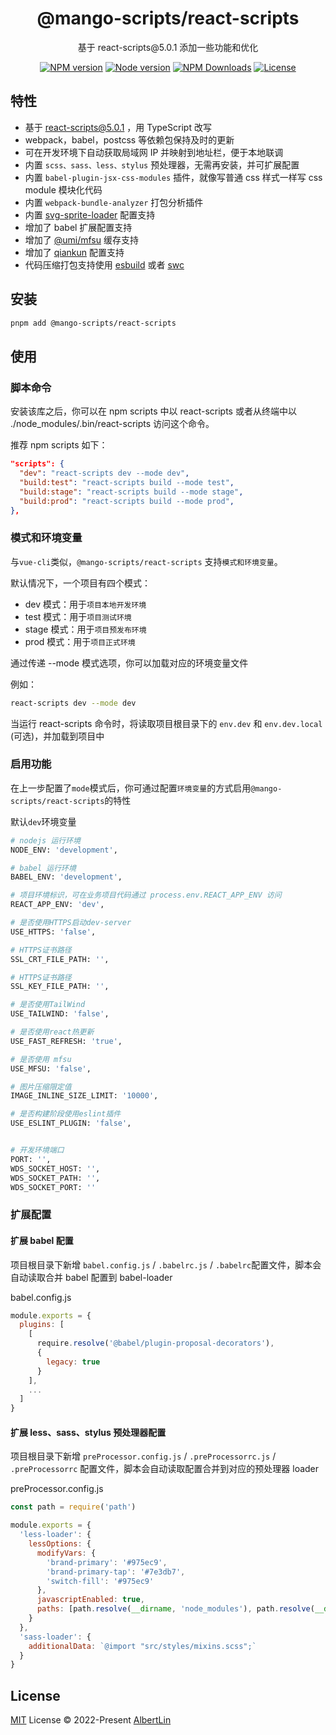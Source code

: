 <h1 align="center">
@mango-scripts/react-scripts
</h1>
<p align="center">
基于 react-scripts@5.0.1 添加一些功能和优化
<p>
<p align="center">
<a href="https://www.npmjs.com/package/@mango-scripts/react-scripts" target="__blank" rel="noopener noreferrer"><img src="https://img.shields.io/npm/v/@mango-scripts/react-scripts?label=" alt="NPM version"></a>
<a href="https://www.npmjs.com/package/@mango-scripts/react-scripts" target="__blank" rel="noopener noreferrer"><img src="https://img.shields.io/node/v/@mango-scripts/react-scripts" alt="Node version"></a>
<a href="https://www.npmjs.com/package/@mango-scripts/react-scripts" target="__blank" rel="noopener noreferrer"><img alt="NPM Downloads" src="https://img.shields.io/npm/dt/@mango-scripts/react-scripts"></a>
<a href="./LICENSE" target="__blank" rel="noopener noreferrer"><img alt="License" src="https://img.shields.io/github/license/Albertlin0923/mango-scripts"></a>
</p>

## 特性

- 基于 [react-scripts@5.0.1](https://github.com/facebook/create-react-app/tree/main/packages/react-scripts) ，用 TypeScript 改写
- webpack，babel，postcss 等依赖包保持及时的更新
- 可在开发环境下自动获取局域网 IP 并映射到地址栏，便于本地联调
- 内置 `scss、sass、less、stylus` 预处理器，无需再安装，并可扩展配置
- 内置 `babel-plugin-jsx-css-modules` 插件，就像写普通 css 样式一样写 css module 模块化代码
- 内置 `webpack-bundle-analyzer` 打包分析插件
- 内置 [svg-sprite-loader](https://juejin.cn/post/6844903517564436493) 配置支持
- 增加了 babel 扩展配置支持
- 增加了 [@umi/mfsu](https://umijs.org/blog/mfsu-faster-than-vite) 缓存支持
- 增加了 [qiankun](https://github.com/umijs/qiankun) 配置支持
- 代码压缩打包支持使用 [esbuild](https://github.com/webpack-contrib/terser-webpack-plugin#esbuild) 或者 [swc](https://github.com/webpack-contrib/terser-webpack-plugin#esbuild)

## 安装

```bash
pnpm add @mango-scripts/react-scripts
```

## 使用

### 脚本命令

安装该库之后，你可以在 npm scripts 中以 react-scripts 或者从终端中以 ./node_modules/.bin/react-scripts 访问这个命令。

推荐 npm scripts 如下：

```json
"scripts": {
  "dev": "react-scripts dev --mode dev",
  "build:test": "react-scripts build --mode test",
  "build:stage": "react-scripts build --mode stage",
  "build:prod": "react-scripts build --mode prod",
},
```

### 模式和环境变量

与`vue-cli`类似，`@mango-scripts/react-scripts` 支持`模式和环境变量`。

默认情况下，一个项目有四个模式：

- dev 模式：用于`项目本地开发环境`
- test 模式：用于`项目测试环境`
- stage 模式：用于`项目预发布环境`
- prod 模式：用于`项目正式环境`

通过传递 --mode 模式选项，你可以加载对应的环境变量文件

例如：

```bash
react-scripts dev --mode dev
```

当运行 react-scripts 命令时，将读取项目根目录下的 `env.dev` 和 `env.dev.local` (可选)，并加载到项目中

### 启用功能

在上一步配置了`mode`模式后，你可通过配置`环境变量`的方式启用`@mango-scripts/react-scripts`的特性

默认`dev`环境变量

```bash
# nodejs 运行环境
NODE_ENV: 'development',

# babel 运行环境
BABEL_ENV: 'development',

# 项目环境标识，可在业务项目代码通过 process.env.REACT_APP_ENV 访问
REACT_APP_ENV: 'dev',

# 是否使用HTTPS启动dev-server
USE_HTTPS: 'false',

# HTTPS证书路径
SSL_CRT_FILE_PATH: '',

# HTTPS证书路径
SSL_KEY_FILE_PATH: '',

# 是否使用TailWind
USE_TAILWIND: 'false',

# 是否使用react热更新
USE_FAST_REFRESH: 'true',

# 是否使用 mfsu
USE_MFSU: 'false',

# 图片压缩限定值
IMAGE_INLINE_SIZE_LIMIT: '10000',

# 是否构建阶段使用eslint插件
USE_ESLINT_PLUGIN: 'false',


# 开发环境端口
PORT: '',
WDS_SOCKET_HOST: '',
WDS_SOCKET_PATH: '',
WDS_SOCKET_PORT: ''
```

### 扩展配置

#### 扩展 babel 配置

项目根目录下新增 `babel.config.js` / `.babelrc.js` / `.babelrc`配置文件，脚本会自动读取合并 babel 配置到 babel-loader

babel.config.js

```js
module.exports = {
  plugins: [
    [
      require.resolve('@babel/plugin-proposal-decorators'),
      {
        legacy: true
      }
    ],
    ...
  ]
}
```

#### 扩展 less、sass、stylus 预处理器配置

项目根目录下新增 `preProcessor.config.js` / `.preProcessorrc.js` / `.preProcessorrc` 配置文件，脚本会自动读取配置合并到对应的预处理器 loader

preProcessor.config.js

```js
const path = require('path')

module.exports = {
  'less-loader': {
    lessOptions: {
      modifyVars: {
        'brand-primary': '#975ec9',
        'brand-primary-tap': '#7e3db7',
        'switch-fill': '#975ec9'
      },
      javascriptEnabled: true,
      paths: [path.resolve(__dirname, 'node_modules'), path.resolve(__dirname, 'src')]
    }
  },
  'sass-loader': {
    additionalData: `@import "src/styles/mixins.scss";`
  }
}
```

## License

[MIT](./LICENSE) License © 2022-Present [AlbertLin](https://github.com/AlbertLin0923)
